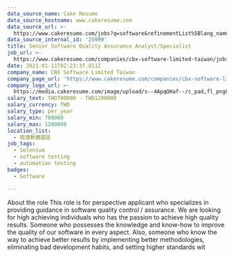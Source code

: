 ```yaml
---
data_source_name: Cake Resume
data_source_hostname: www.cakeresume.com
data_source_url: >-
  https://www.cakeresume.com/jobs?q=software&refinementList%5Blang_name%5D%5B0%5D=English&refinementList%5Bsalary_type%5D=per_year&range%5Bsalary_range%5D%5Bmin%5D=1000000&page=2
data_source_internal_id: '25999'
title: Senior Software Quality Assurance Analyst/Specialist
job_url: >-
  https://www.cakeresume.com/companies/cbx-software-limited-taiwan/jobs/software-test-engineer-qa-13303a
date: 2021-01-11T02:23:37.811Z
company_name: CBX Software Limited Taiwan
company_page_url: 'https://www.cakeresume.com/companies/cbx-software-limited-taiwan'
company_logo_url: >-
  https://media.cakeresume.com/image/upload/s--4ApqQHaf--/c_pad,fl_png8,h_200,w_200/v1597284130/vs7nwc4qtvhhlgrm8cir.png
salary_text: TWD700000 - TWD1200000
salary_currency: TWD
salary_type: per_year
salary_min: 700000
salary_max: 1200000
location_list:
  - 南港軟體園區
job_tags:
  - Selenium
  - software testing
  - automation testing
badges:
  - Software

---
```


About the role This role is for perspective applicant who specializes in providing guidance in software quality control / assurance. We are looking for high achieving individuals who has the passion to achieve high quality results. Someone who possesses the knowledge and know-how to improve the quality of our software in every aspect. Also, someone who know the way to achieve better results by implementing better methodologies, eliminating bad development habits, and setting higher standards wit